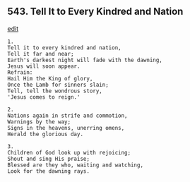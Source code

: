 
## 543.  Tell It to Every Kindred and Nation
[edit](https://docs.google.com/document/d/1lmcwYCUAAo7kUWWv%2D8a1Vs%2DEgzDHKOce/edit?mode=html)




    1.
    Tell it to every kindred and nation, 
    Tell it far and near; 
    Earth's darkest night will fade with the dawning, 
    Jesus will soon appear. 
    Refrain:
    Hail Him the King of glory, 
    Once the Lamb for sinners slain; 
    Tell, tell the wondrous story, 
    'Jesus comes to reign.' 

    2.
    Nations again in strife and commotion, 
    Warnings by the way; 
    Signs in the heavens, unerring omens, 
    Herald the glorious day. 

    3.
    Children of God look up with rejoicing; 
    Shout and sing His praise; 
    Blessed are they who, waiting and watching, 
    Look for the dawning rays.
